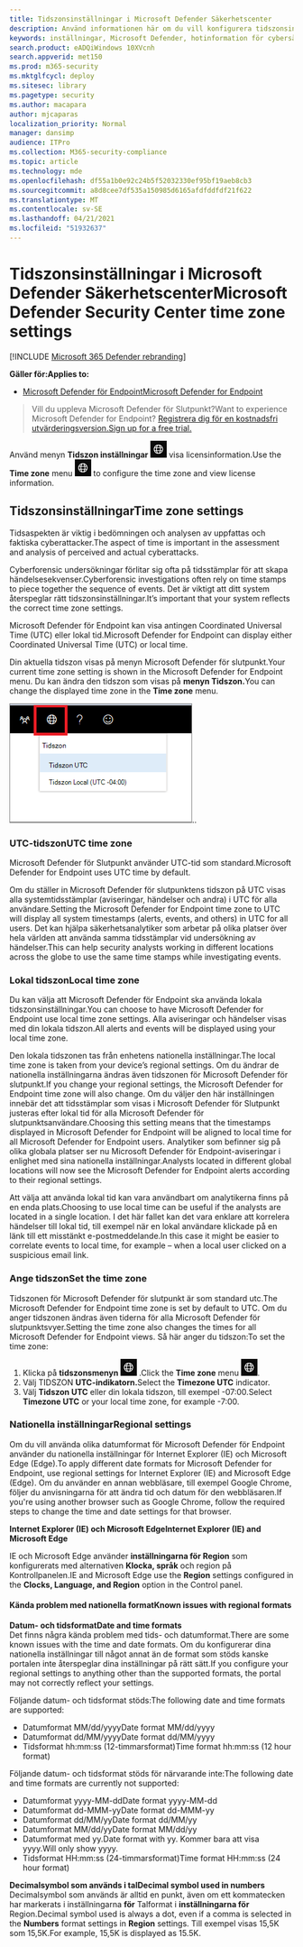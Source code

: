```yaml
---
title: Tidszonsinställningar i Microsoft Defender Säkerhetscenter
description: Använd informationen här om du vill konfigurera tidszonsinställningarna för säkerhetscentret i Microsoft Defender och visa licensinformation.
keywords: inställningar, Microsoft Defender, hotinformation för cybersäkerhet, Microsoft Defender för slutpunkt, tidszon, utc, lokal tid, licens
search.product: eADQiWindows 10XVcnh
search.appverid: met150
ms.prod: m365-security
ms.mktglfcycl: deploy
ms.sitesec: library
ms.pagetype: security
ms.author: macapara
author: mjcaparas
localization_priority: Normal
manager: dansimp
audience: ITPro
ms.collection: M365-security-compliance
ms.topic: article
ms.technology: mde
ms.openlocfilehash: df55a1b0e92c24b5f52032330ef95bf19aeb8cb3
ms.sourcegitcommit: a8d8cee7df535a150985d6165afdfddfdf21f622
ms.translationtype: MT
ms.contentlocale: sv-SE
ms.lasthandoff: 04/21/2021
ms.locfileid: "51932637"
---
```

# <a name="microsoft-defender-security-center-time-zone-settings"></a><span data-ttu-id="dd2fb-104">Tidszonsinställningar i Microsoft Defender Säkerhetscenter</span><span class="sxs-lookup"><span data-stu-id="dd2fb-104">Microsoft Defender Security Center time zone settings</span></span>

[!INCLUDE [Microsoft 365 Defender rebranding](../../includes/microsoft-defender.md)]

<span data-ttu-id="dd2fb-105">**Gäller för:**</span><span class="sxs-lookup"><span data-stu-id="dd2fb-105">**Applies to:**</span></span>
- [<span data-ttu-id="dd2fb-106">Microsoft Defender för Endpoint</span><span class="sxs-lookup"><span data-stu-id="dd2fb-106">Microsoft Defender for Endpoint</span></span>](https://go.microsoft.com/fwlink/p/?linkid=2154037)


><span data-ttu-id="dd2fb-107">Vill du uppleva Microsoft Defender för Slutpunkt?</span><span class="sxs-lookup"><span data-stu-id="dd2fb-107">Want to experience Microsoft Defender for Endpoint?</span></span> [<span data-ttu-id="dd2fb-108">Registrera dig för en kostnadsfri utvärderingsversion.</span><span class="sxs-lookup"><span data-stu-id="dd2fb-108">Sign up for a free trial.</span></span>](https://www.microsoft.com/microsoft-365/windows/microsoft-defender-atp?ocid=docs-wdatp-settings-abovefoldlink)

<span data-ttu-id="dd2fb-109">Använd menyn **Tidszon inställningar** ![ Tidszon inställningar1 för att konfigurera tidszon och ](images/atp-time-zone.png) visa licensinformation.</span><span class="sxs-lookup"><span data-stu-id="dd2fb-109">Use the **Time zone** menu ![Time zone settings icon1](images/atp-time-zone.png) to configure the time zone and view license information.</span></span>

## <a name="time-zone-settings"></a><span data-ttu-id="dd2fb-110">Tidszonsinställningar</span><span class="sxs-lookup"><span data-stu-id="dd2fb-110">Time zone settings</span></span>
<span data-ttu-id="dd2fb-111">Tidsaspekten är viktig i bedömningen och analysen av uppfattas och faktiska cyberattacker.</span><span class="sxs-lookup"><span data-stu-id="dd2fb-111">The aspect of time is important in the assessment and analysis of perceived and actual cyberattacks.</span></span>

<span data-ttu-id="dd2fb-112">Cyberforensic undersökningar förlitar sig ofta på tidsstämplar för att skapa händelsesekvenser.</span><span class="sxs-lookup"><span data-stu-id="dd2fb-112">Cyberforensic investigations often rely on time stamps to piece together the sequence of events.</span></span> <span data-ttu-id="dd2fb-113">Det är viktigt att ditt system återspeglar rätt tidszonsinställningar.</span><span class="sxs-lookup"><span data-stu-id="dd2fb-113">It’s important that your system reflects the correct time zone settings.</span></span>

<span data-ttu-id="dd2fb-114">Microsoft Defender för Endpoint kan visa antingen Coordinated Universal Time (UTC) eller lokal tid.</span><span class="sxs-lookup"><span data-stu-id="dd2fb-114">Microsoft Defender for Endpoint can display either Coordinated Universal Time (UTC) or local time.</span></span>

<span data-ttu-id="dd2fb-115">Din aktuella tidszon visas på menyn Microsoft Defender för slutpunkt.</span><span class="sxs-lookup"><span data-stu-id="dd2fb-115">Your current time zone setting is shown in the Microsoft Defender for Endpoint menu.</span></span> <span data-ttu-id="dd2fb-116">Du kan ändra den tidszon som visas på **menyn Tidszon.**</span><span class="sxs-lookup"><span data-stu-id="dd2fb-116">You can change the displayed time zone in the **Time zone** menu.</span></span>

![Ikon för tidszonsinställningar2](images/atp-time-zone-menu.png)<span data-ttu-id="dd2fb-118">.</span><span class="sxs-lookup"><span data-stu-id="dd2fb-118">.</span></span>

### <a name="utc-time-zone"></a><span data-ttu-id="dd2fb-119">UTC-tidszon</span><span class="sxs-lookup"><span data-stu-id="dd2fb-119">UTC time zone</span></span>
<span data-ttu-id="dd2fb-120">Microsoft Defender för Slutpunkt använder UTC-tid som standard.</span><span class="sxs-lookup"><span data-stu-id="dd2fb-120">Microsoft Defender for Endpoint uses UTC time by default.</span></span>

<span data-ttu-id="dd2fb-121">Om du ställer in Microsoft Defender för slutpunktens tidszon på UTC visas alla systemtidsstämplar (aviseringar, händelser och andra) i UTC för alla användare.</span><span class="sxs-lookup"><span data-stu-id="dd2fb-121">Setting the Microsoft Defender for Endpoint time zone to UTC will display all system timestamps (alerts, events, and others) in UTC for all users.</span></span> <span data-ttu-id="dd2fb-122">Det kan hjälpa säkerhetsanalytiker som arbetar på olika platser över hela världen att använda samma tidsstämplar vid undersökning av händelser.</span><span class="sxs-lookup"><span data-stu-id="dd2fb-122">This can help security analysts working in different locations across the globe to use the same time stamps while investigating events.</span></span>

### <a name="local-time-zone"></a><span data-ttu-id="dd2fb-123">Lokal tidszon</span><span class="sxs-lookup"><span data-stu-id="dd2fb-123">Local time zone</span></span>
<span data-ttu-id="dd2fb-124">Du kan välja att Microsoft Defender för Endpoint ska använda lokala tidszonsinställningar.</span><span class="sxs-lookup"><span data-stu-id="dd2fb-124">You can choose to have Microsoft Defender for Endpoint use local time zone settings.</span></span> <span data-ttu-id="dd2fb-125">Alla aviseringar och händelser visas med din lokala tidszon.</span><span class="sxs-lookup"><span data-stu-id="dd2fb-125">All alerts and events will be displayed using your local time zone.</span></span>

<span data-ttu-id="dd2fb-126">Den lokala tidszonen tas från enhetens nationella inställningar.</span><span class="sxs-lookup"><span data-stu-id="dd2fb-126">The local time zone is taken from your device’s regional settings.</span></span> <span data-ttu-id="dd2fb-127">Om du ändrar de nationella inställningarna ändras även tidszonen för Microsoft Defender för slutpunkt.</span><span class="sxs-lookup"><span data-stu-id="dd2fb-127">If you change your regional settings, the Microsoft Defender for Endpoint time zone will also change.</span></span> <span data-ttu-id="dd2fb-128">Om du väljer den här inställningen innebär det att tidsstämplar som visas i Microsoft Defender för Slutpunkt justeras efter lokal tid för alla Microsoft Defender för slutpunktsanvändare.</span><span class="sxs-lookup"><span data-stu-id="dd2fb-128">Choosing this setting means that the timestamps displayed in Microsoft Defender for Endpoint will be aligned to local time for all Microsoft Defender for Endpoint users.</span></span> <span data-ttu-id="dd2fb-129">Analytiker som befinner sig på olika globala platser ser nu Microsoft Defender för Endpoint-aviseringar i enlighet med sina nationella inställningar.</span><span class="sxs-lookup"><span data-stu-id="dd2fb-129">Analysts located in different global locations will now see the Microsoft Defender for Endpoint alerts according to their regional settings.</span></span>

<span data-ttu-id="dd2fb-130">Att välja att använda lokal tid kan vara användbart om analytikerna finns på en enda plats.</span><span class="sxs-lookup"><span data-stu-id="dd2fb-130">Choosing to use local time can be useful if the analysts are located in a single location.</span></span> <span data-ttu-id="dd2fb-131">I det här fallet kan det vara enklare att korrelera händelser till lokal tid, till exempel när en lokal användare klickade på en länk till ett misstänkt e-postmeddelande.</span><span class="sxs-lookup"><span data-stu-id="dd2fb-131">In this case it might be easier to correlate events to local time, for example – when a local user clicked on a suspicious email link.</span></span>

### <a name="set-the-time-zone"></a><span data-ttu-id="dd2fb-132">Ange tidszon</span><span class="sxs-lookup"><span data-stu-id="dd2fb-132">Set the time zone</span></span>
<span data-ttu-id="dd2fb-133">Tidszonen för Microsoft Defender för slutpunkt är som standard utc.</span><span class="sxs-lookup"><span data-stu-id="dd2fb-133">The Microsoft Defender for Endpoint time zone is set by default to UTC.</span></span>
<span data-ttu-id="dd2fb-134">Om du anger tidszonen ändras även tiderna för alla Microsoft Defender för slutpunktsvyer.</span><span class="sxs-lookup"><span data-stu-id="dd2fb-134">Setting the time zone also changes the times for all Microsoft Defender for Endpoint views.</span></span>
<span data-ttu-id="dd2fb-135">Så här anger du tidszon:</span><span class="sxs-lookup"><span data-stu-id="dd2fb-135">To set the time zone:</span></span>

1. <span data-ttu-id="dd2fb-136">Klicka på **tidszonsmenyn** ![ Tidszoninställningar ikon3 ](images/atp-time-zone.png) .</span><span class="sxs-lookup"><span data-stu-id="dd2fb-136">Click the **Time zone** menu ![Time zone settings icon3](images/atp-time-zone.png).</span></span>
2. <span data-ttu-id="dd2fb-137">Välj TIDSZON **UTC-indikatorn.**</span><span class="sxs-lookup"><span data-stu-id="dd2fb-137">Select the **Timezone UTC** indicator.</span></span>
3. <span data-ttu-id="dd2fb-138">Välj **Tidszon UTC** eller din lokala tidszon, till exempel -07:00.</span><span class="sxs-lookup"><span data-stu-id="dd2fb-138">Select **Timezone UTC** or your local time zone, for example -7:00.</span></span>

### <a name="regional-settings"></a><span data-ttu-id="dd2fb-139">Nationella inställningar</span><span class="sxs-lookup"><span data-stu-id="dd2fb-139">Regional settings</span></span>
<span data-ttu-id="dd2fb-140">Om du vill använda olika datumformat för Microsoft Defender för Endpoint använder du nationella inställningar för Internet Explorer (IE) och Microsoft Edge (Edge).</span><span class="sxs-lookup"><span data-stu-id="dd2fb-140">To apply different date formats for Microsoft Defender for Endpoint, use regional settings for Internet Explorer (IE) and Microsoft Edge (Edge).</span></span> <span data-ttu-id="dd2fb-141">Om du använder en annan webbläsare, till exempel Google Chrome, följer du anvisningarna för att ändra tid och datum för den webbläsaren.</span><span class="sxs-lookup"><span data-stu-id="dd2fb-141">If you're using another browser such as Google Chrome, follow the required steps to change the time and date settings for that browser.</span></span> 


<span data-ttu-id="dd2fb-142">**Internet Explorer (IE) och Microsoft Edge**</span><span class="sxs-lookup"><span data-stu-id="dd2fb-142">**Internet Explorer (IE) and Microsoft Edge**</span></span>

<span data-ttu-id="dd2fb-143">IE och Microsoft Edge använder **inställningarna för Region** som konfigurerats med alternativen **Klocka, språk** och region på Kontrollpanelen.</span><span class="sxs-lookup"><span data-stu-id="dd2fb-143">IE and Microsoft Edge use the **Region** settings configured in the **Clocks, Language, and Region** option in the Control panel.</span></span> 


#### <a name="known-issues-with-regional-formats"></a><span data-ttu-id="dd2fb-144">Kända problem med nationella format</span><span class="sxs-lookup"><span data-stu-id="dd2fb-144">Known issues with regional formats</span></span>

<span data-ttu-id="dd2fb-145">**Datum- och tidsformat**</span><span class="sxs-lookup"><span data-stu-id="dd2fb-145">**Date and time formats**</span></span><br>
<span data-ttu-id="dd2fb-146">Det finns några kända problem med tids- och datumformat.</span><span class="sxs-lookup"><span data-stu-id="dd2fb-146">There are some known issues with the time and date formats.</span></span> <span data-ttu-id="dd2fb-147">Om du konfigurerar dina nationella inställningar till något annat än de format som stöds kanske portalen inte återspeglar dina inställningar på rätt sätt.</span><span class="sxs-lookup"><span data-stu-id="dd2fb-147">If you configure your regional settings to anything other than the supported formats, the portal may not correctly reflect your settings.</span></span>

<span data-ttu-id="dd2fb-148">Följande datum- och tidsformat stöds:</span><span class="sxs-lookup"><span data-stu-id="dd2fb-148">The following date and time formats are supported:</span></span>
- <span data-ttu-id="dd2fb-149">Datumformat MM/dd/yyyy</span><span class="sxs-lookup"><span data-stu-id="dd2fb-149">Date format MM/dd/yyyy</span></span>
- <span data-ttu-id="dd2fb-150">Datumformat dd/MM/yyyy</span><span class="sxs-lookup"><span data-stu-id="dd2fb-150">Date format dd/MM/yyyy</span></span>
- <span data-ttu-id="dd2fb-151">Tidsformat hh:mm:ss (12-timmarsformat)</span><span class="sxs-lookup"><span data-stu-id="dd2fb-151">Time format hh:mm:ss (12 hour format)</span></span>

<span data-ttu-id="dd2fb-152">Följande datum- och tidsformat stöds för närvarande inte:</span><span class="sxs-lookup"><span data-stu-id="dd2fb-152">The following date and time formats are currently not supported:</span></span>
- <span data-ttu-id="dd2fb-153">Datumformat yyyy-MM-dd</span><span class="sxs-lookup"><span data-stu-id="dd2fb-153">Date format yyyy-MM-dd</span></span>
- <span data-ttu-id="dd2fb-154">Datumformat dd-MMM-yy</span><span class="sxs-lookup"><span data-stu-id="dd2fb-154">Date format dd-MMM-yy</span></span>
- <span data-ttu-id="dd2fb-155">Datumformat dd/MM/yy</span><span class="sxs-lookup"><span data-stu-id="dd2fb-155">Date format dd/MM/yy</span></span>
- <span data-ttu-id="dd2fb-156">Datumformat MM/dd/yy</span><span class="sxs-lookup"><span data-stu-id="dd2fb-156">Date format MM/dd/yy</span></span>
- <span data-ttu-id="dd2fb-157">Datumformat med yy.</span><span class="sxs-lookup"><span data-stu-id="dd2fb-157">Date format with yy.</span></span> <span data-ttu-id="dd2fb-158">Kommer bara att visa yyyy.</span><span class="sxs-lookup"><span data-stu-id="dd2fb-158">Will only show yyyy.</span></span>
- <span data-ttu-id="dd2fb-159">Tidsformat HH:mm:ss (24-timmarsformat)</span><span class="sxs-lookup"><span data-stu-id="dd2fb-159">Time format HH:mm:ss (24 hour format)</span></span>

<span data-ttu-id="dd2fb-160">**Decimalsymbol som används i tal**</span><span class="sxs-lookup"><span data-stu-id="dd2fb-160">**Decimal symbol used in numbers**</span></span><br>
<span data-ttu-id="dd2fb-161">Decimalsymbol som används är alltid en punkt, även om ett kommatecken har markerats i inställningarna **för** Talformat i **inställningarna för** Region.</span><span class="sxs-lookup"><span data-stu-id="dd2fb-161">Decimal symbol used is always a dot, even if a comma is selected in  the **Numbers** format settings in **Region** settings.</span></span> <span data-ttu-id="dd2fb-162">Till exempel visas 15,5K som 15,5K.</span><span class="sxs-lookup"><span data-stu-id="dd2fb-162">For example, 15,5K is displayed as 15.5K.</span></span>



